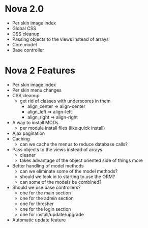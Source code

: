 # Nova 2.0

* Per skin image index
* Global CSS
* CSS cleanup
* Passing objects to the views instead of arrays
* Core model
* Base controller

# Nova 2 Features

* Per skin image index
* Per skin menu changes
* CSS cleanup
    * get rid of classes with underscores in them
        * align_center => align-center
        * align_left => align-left
        * align_right => align-right
* A way to install MODs
    * per module install files (like quick install)
* Ajax pagination
* Caching
    * can we cache the menus to reduce database calls?
* Pass objects to the views instead of arrays
    * cleaner
    * takes advantage of the object oriented side of things more
* Better handling of model methods
    * can we eliminate some of the model methods?
    * should we look in to starting to use the ORM?
    * can some of the models be combined?
* Should we use base controllers?
    * one for the main section
    * one for the admin section
    * one for thresher
    * one for the login section
    * one for install/update/upgrade
* Automatic update feature